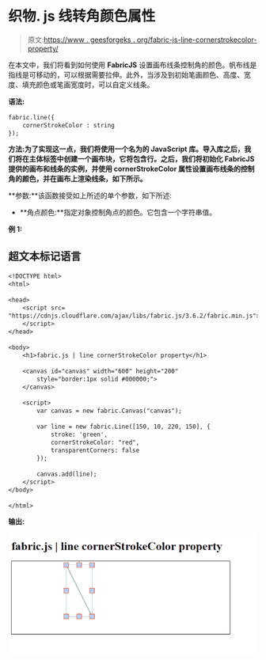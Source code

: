 # 织物. js 线转角颜色属性

> 原文:[https://www . geesforgeks . org/fabric-js-line-cornerstrokecolor-property/](https://www.geeksforgeeks.org/fabric-js-line-cornerstrokecolor-property/)

在本文中，我们将看到如何使用 **FabricJS** 设置画布线条控制角的颜色。帆布线是指线是可移动的，可以根据需要拉伸。此外，当涉及到初始笔画颜色、高度、宽度、填充颜色或笔画宽度时，可以自定义线条。

**语法:**

```
fabric.line({
    cornerStrokeColor : string
});
```

**方法:**为了实现这一点，我们将使用一个名为**的 JavaScript 库。导入库之后，我们将在主体标签中创建一个画布块，它将包含行。之后，我们将初始化 **FabricJS** 提供的画布和线条的实例，并使用 **cornerStrokeColor** 属性设置画布线条的控制角的颜色，并在画布上渲染线条，如下所示。**

**参数:**该函数接受如上所述的单个参数，如下所述:

*   **角点颜色:**指定对象控制角点的颜色。它包含一个字符串值。

**例 1:**

## 超文本标记语言

```
<!DOCTYPE html>
<html>

<head>
    <script src=
"https://cdnjs.cloudflare.com/ajax/libs/fabric.js/3.6.2/fabric.min.js">
    </script>
</head>

<body>
    <h1>fabric.js | line cornerStrokeColor property</h1>

    <canvas id="canvas" width="600" height="200"
        style="border:1px solid #000000;"> 
    </canvas>

    <script>
        var canvas = new fabric.Canvas("canvas");

        var line = new fabric.Line([150, 10, 220, 150], {
            stroke: 'green',
            cornerStrokeColor: "red",
            transparentCorners: false
        });

        canvas.add(line);
    </script>
</body>

</html>
```

**输出:**

![](img/3be087dbf37791fa8a2426ace03d4052.png)